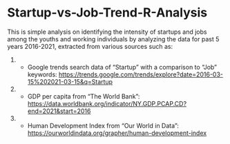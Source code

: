 # Startup-vs-Job-Trend-R-Analysis

This is simple analysis on identifying the intensity of startups and jobs among the youths and working individuals by analyzing the data for past 5 years 2016-2021, extracted from various sources such as:
1. - Google trends search data of “Startup” with a comparison to “Job” keywords: https://trends.google.com/trends/explore?date=2016-03-15%202021-03-15&q=Startup
2. - GDP per capita from “The World Bank”: https://data.worldbank.org/indicator/NY.GDP.PCAP.CD?end=2021&start=2016
3. - Human Development Index from “Our World in Data”: https://ourworldindata.org/grapher/human-development-index
